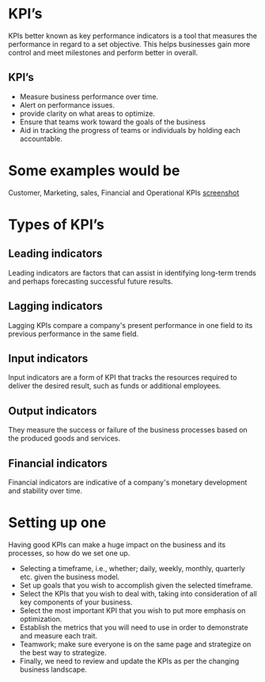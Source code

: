 
# KPI’s
KPIs better known as key performance indicators is a tool that measures the performance in regard to a set objective. This helps businesses gain more control and meet milestones and perform better in overall.
## KPI’s
- Measure business performance over time.
- Alert on performance issues.
- provide clarity on what areas to optimize.
- Ensure that teams work toward the goals of the business
- Aid in tracking the progress of teams or individuals by holding each accountable.
# Some examples would be
Customer, Marketing, sales, Financial and Operational KPIs
[screenshot](https://github.com/SirWilliam254/KPI/blob/main/Screenshot%20(115).png)
# Types of KPI’s
## Leading indicators
Leading indicators are factors that can assist in identifying long-term trends and perhaps forecasting successful future results.
## Lagging indicators
Lagging KPIs compare a company's present performance in one field to its previous performance in the same field.
## Input indicators
Input indicators are a form of KPI that tracks the resources required to deliver the desired result, such as funds or additional employees.
## Output indicators
They measure the success or failure of the business processes based on the produced goods and services.
## Financial indicators
Financial indicators are indicative of a company's monetary development and stability over time.
# Setting up one
Having good KPIs can make a huge impact on the business and its processes, so how do we set one up.
- Selecting a timeframe, i.e., whether; daily, weekly, monthly, quarterly etc. given the business model.
- Set up goals that you wish to accomplish given the selected timeframe.
- Select the KPIs that you wish to deal with, taking into consideration of all key components of your business.
- Select the most important KPI that you wish to put more emphasis on optimization.
- Establish the metrics that you will need to use in order to demonstrate and measure each trait.
- Teamwork; make sure everyone is on the same page and strategize on the best way to strategize.
- Finally, we need to review and update the KPIs as per the changing business landscape.

